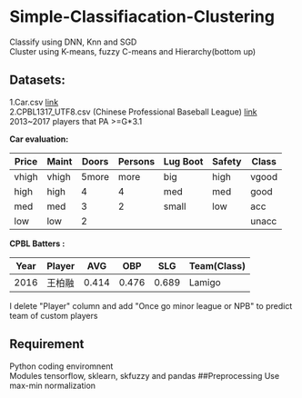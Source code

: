 # Simple-Classifiacation-Clustering
Classify using DNN, Knn and SGD <br>
Cluster using K-means, fuzzy C-means and Hierarchy(bottom up)<br>

## Datasets:
1.Car.csv [link](https://archive.ics.uci.edu/ml/datasets/Car+Evaluation)<br>
2.CPBL1317_UTF8.csv (Chinese Professional Baseball League) [link](https://cpbl-plus.appspot.com/batting)<br>
2013~2017 players that PA >=G*3.1

**Car evaluation:**

Price|Maint|Doors|Persons|Lug Boot|Safety|Class
------|------|------|------|--------|------|----
vhigh |vhigh |5more |more  |big     |high|vgood
high  |high  |4     |4     |med     |med|good
med   |med   |3     |2     |small   |low|acc
low   |low   |2     |      |        |   |unacc |


**CPBL Batters :**

Year|Player|AVG|OBP|SLG|Team(Class)|
------|------|------|------|--------|------|
2016 |王柏融 |0.414  |0.476 |0.689   |Lamigo|

I delete "Player" column and add "Once go minor league or NPB" to predict team of custom players 

## Requirement
Python coding enviromnent<br>
Modules tensorflow, sklearn, skfuzzy and pandas
##Preprocessing
Use max-min normalization
